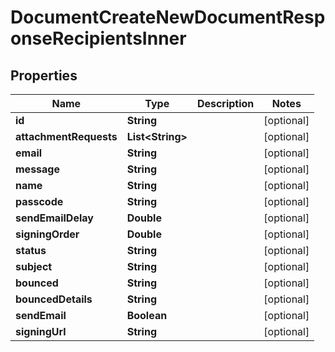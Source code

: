 

# DocumentCreateNewDocumentResponseRecipientsInner


## Properties

| Name | Type | Description | Notes |
|------------ | ------------- | ------------- | -------------|
|**id** | **String** |  |  [optional] |
|**attachmentRequests** | **List&lt;String&gt;** |  |  [optional] |
|**email** | **String** |  |  [optional] |
|**message** | **String** |  |  [optional] |
|**name** | **String** |  |  [optional] |
|**passcode** | **String** |  |  [optional] |
|**sendEmailDelay** | **Double** |  |  [optional] |
|**signingOrder** | **Double** |  |  [optional] |
|**status** | **String** |  |  [optional] |
|**subject** | **String** |  |  [optional] |
|**bounced** | **String** |  |  [optional] |
|**bouncedDetails** | **String** |  |  [optional] |
|**sendEmail** | **Boolean** |  |  [optional] |
|**signingUrl** | **String** |  |  [optional] |



